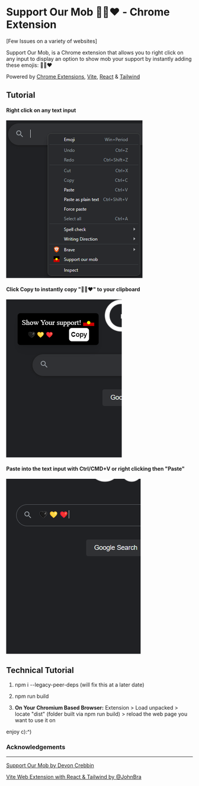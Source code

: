 # Support Our Mob 🖤💛❤️ - Chrome Extension

[Few Issues on a variety of websites]

Support Our Mob, is a Chrome extension that allows you to right click on any input to display an option to show mob your support by instantly adding these emojis: 🖤💛❤️

Powered by [Chrome Extensions](https://developer.chrome.com/docs/extensions), [Vite](https://vitejs.dev/), [React](https://react.dev/) & [Tailwind](https://tailwindcss.com/)

## Tutorial

#### Right click on any text input

![Tutorial 1](/assets/tutorial_1.png)

#### Click Copy to instantly copy "🖤💛❤️" to your clipboard

![Tutorial 2](/assets/tutorial_2.png)

#### Paste into the text input with Ctrl/CMD+V or right clicking then "Paste"

![Tutorial 3](/assets/tutorial_3.png)

## Technical Tutorial

1. npm i --legacy-peer-deps (will fix this at a later date)

2. npm run build

3. **On Your Chromium Based Browser:** Extension > Load unpacked > locate "dist" (folder built via npm run build) > reload the web page you want to use it on

enjoy c):^)

### Acknowledgements

<hr>

[Support Our Mob by Devon Crebbin](https://github.com/dcrebbin)

[Vite Web Extension with React & Tailwind by @JohnBra](https://github.com/JohnBra/web-extension.git)
